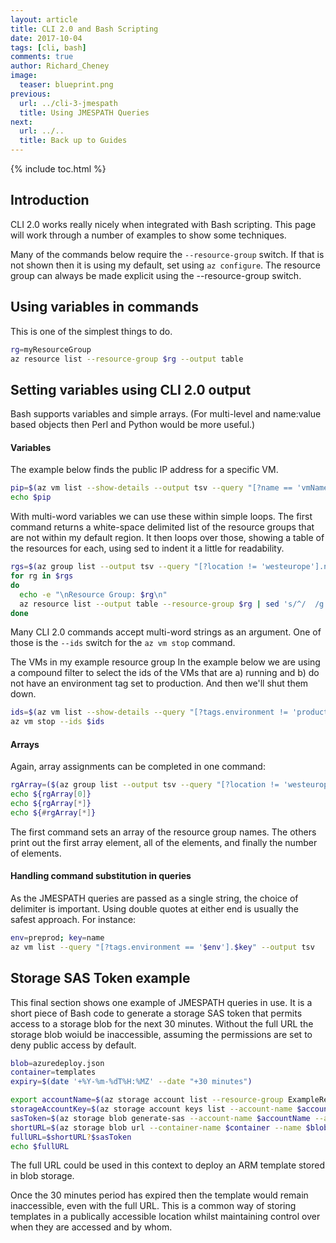 ```yaml
---
layout: article
title: CLI 2.0 and Bash Scripting
date: 2017-10-04
tags: [cli, bash]
comments: true
author: Richard_Cheney
image:
  teaser: blueprint.png
previous:
  url: ../cli-3-jmespath
  title: Using JMESPATH Queries
next:
  url: ../..
  title: Back up to Guides
---
```

{% include toc.html %}

## Introduction 

CLI 2.0 works really nicely when integrated with Bash scripting.  This page will work through a number of examples to show some techniques.  

Many of the commands below require the ```--resource-group``` switch.  If that is not shown then it is using my default, set using ```az configure```.  The resource group can always be made explicit using the --resource-group switch.

## Using variables in commands

This is one of the simplest things to do.

```bash
rg=myResourceGroup
az resource list --resource-group $rg --output table
```

## Setting variables using CLI 2.0 output

Bash supports variables and simple arrays.  (For multi-level and name:value based objects then Perl and Python would be more useful.)

#### Variables
  
The example below finds the public IP address for a specific VM.

```bash
pip=$(az vm list --show-details --output tsv --query "[?name == 'vmName'].publicIps")
echo $pip
```

With multi-word variables we can use these within simple loops.  The first command returns a white-space delimited list of the resource groups that are not within my default region.  It then loops over those, showing a table of the resources for each, using sed to indent it a little for readability.

```bash
rgs=$(az group list --output tsv --query "[?location != 'westeurope'].name")
for rg in $rgs
do
  echo -e "\nResource Group: $rg\n"
  az resource list --output table --resource-group $rg | sed 's/^/  /g'
done
```

Many CLI 2.0 commands accept multi-word strings as an argument.  One of those is the ```--ids``` switch for the ```az vm stop``` command. 
  
The VMs in my example resource group In the example below we are using a compound filter to select the ids of the VMs that are a) running and b) do not have an environment tag set to production.  And then we'll shut them down.

```bash
ids=$(az vm list --show-details --query "[?tags.environment != 'production' && powerState == 'VM running'].id" --output tsv)
az vm stop --ids $ids
```

#### Arrays

Again, array assignments can be completed in one command:

```bash
rgArray=($(az group list --output tsv --query "[?location != 'westeurope'].name"))
echo ${rgArray[0]}
echo ${rgArray[*]}
echo ${#rgArray[*]}
```

The first command sets an array of the resource group names.  The others print out the first array element, all of the elements, and finally the number of elements.

####  Handling command substitution in queries

As the JMESPATH queries are passed as a single string, the choice of delimiter is important.  Using double quotes at either end is usually the safest approach.  For instance:

```bash
env=preprod; key=name
az vm list --query "[?tags.environment == '$env'].$key" --output tsv
```

## Storage SAS Token example

This final section shows one example of JMESPATH queries in use.  It is a short piece of Bash code to generate a storage SAS token that permits access to a storage blob for the next 30 minutes.  Without the full URL the storage blob woiuld be inaccessible, assuming the permissions are set to deny public access by default.  

```bash
blob=azuredeploy.json
container=templates
expiry=$(date '+%Y-%m-%dT%H:%MZ' --date "+30 minutes")

export accountName=$(az storage account list --resource-group ExampleResourceGroup --query [0].name --output tsv)
storageAccountKey=$(az storage account keys list --account-name $accountName --resource-group ExampleResourceGroup --query [0].value --output tsv)
sasToken=$(az storage blob generate-sas --account-name $accountName --account-key $storageAccountKey --container-name templates --name azuredeploy.json --permissions r --expiry $expiry --output tsv)
shortURL=$(az storage blob url --container-name $container --name $blob) 
fullURL=$shortURL?$sasToken
echo $fullURL
```

The full URL could be used in this context to deploy an ARM template stored in blob storage.

Once the 30 minutes period has expired then the template would remain inaccessible, even with the full URL.  This is a common way of storing templates in a publically accessible location whilst maintaining control over when they are accessed and by whom.
